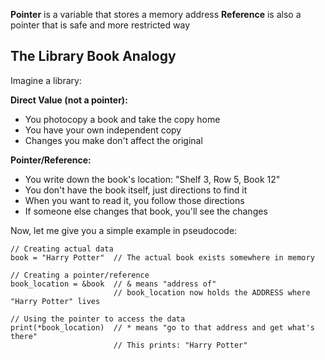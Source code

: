 **Pointer** is a variable that stores a memory address
**Reference** is also a pointer that is safe and more restricted way

## The Library Book Analogy

Imagine a library:

**Direct Value (not a pointer):**

- You photocopy a book and take the copy home
- You have your own independent copy
- Changes you make don't affect the original

**Pointer/Reference:**

- You write down the book's location: "Shelf 3, Row 5, Book 12"
- You don't have the book itself, just directions to find it
- When you want to read it, you follow those directions
- If someone else changes that book, you'll see the changes

Now, let me give you a simple example in pseudocode:

```
// Creating actual data
book = "Harry Potter"  // The actual book exists somewhere in memory

// Creating a pointer/reference
book_location = &book  // & means "address of"
                       // book_location now holds the ADDRESS where "Harry Potter" lives

// Using the pointer to access the data
print(*book_location)  // * means "go to that address and get what's there"
                       // This prints: "Harry Potter"
```

